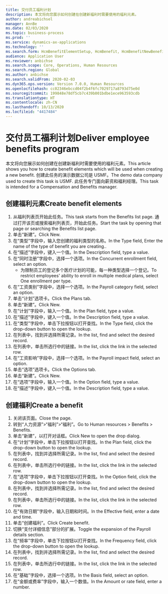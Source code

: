 ```yaml
---
title: 交付员工福利计划
description: 本文将向您展示如何创建在创建新福利时需要使用的福利元素。
author: andreabichsel
manager: AnnBe
ms.date: 02/03/2020
ms.topic: business-process
ms.prod: ''
ms.service: dynamics-ax-applications
ms.technology: ''
ms.search.form: HcmBenefitElementSetup, HcmBenefit, HcmBenefitNewBenefit, HcmBenefitPlanLookup, BenefitWorkspace, HcmBenefitSummaryPart
audience: Application User
ms.reviewer: anbichse
ms.search.scope: Core, Operations, Human Resources
ms.search.region: Global
ms.author: anbichse
ms.search.validFrom: 2020-02-03
ms.dyn365.ops.version: Version 7.0.0, Human Resources
ms.openlocfilehash: cc02346ebccd04f2b4f6fc7029717a8793d75e0d
ms.sourcegitcommit: 199848e78df5cb7c439b001bdbe1ece963593cdb
ms.translationtype: HT
ms.contentlocale: zh-CN
ms.lasthandoff: 10/13/2020
ms.locfileid: "4417484"
---
```

# <a name="deliver-employee-benefits-program"></a><span data-ttu-id="98aaf-103">交付员工福利计划</span><span class="sxs-lookup"><span data-stu-id="98aaf-103">Deliver employee benefits program</span></span>

<span data-ttu-id="98aaf-104">本文将向您展示如何创建在创建新福利时需要使用的福利元素。</span><span class="sxs-lookup"><span data-stu-id="98aaf-104">This article shows you how to create benefit elements which will be used when creating a new benefit.</span></span> <span data-ttu-id="98aaf-105">创建此任务的演示数据公司是 USMF。</span><span class="sxs-lookup"><span data-stu-id="98aaf-105">The demo data company used to create this task is USMF.</span></span> <span data-ttu-id="98aaf-106">此任务专门面向薪资和福利经理。</span><span class="sxs-lookup"><span data-stu-id="98aaf-106">This task is intended for a Compensation and Benefits manager.</span></span>


## <a name="create-benefit-elements"></a><span data-ttu-id="98aaf-107">创建福利元素</span><span class="sxs-lookup"><span data-stu-id="98aaf-107">Create benefit elements</span></span>
1. <span data-ttu-id="98aaf-108">从福利列表页开始此任务。</span><span class="sxs-lookup"><span data-stu-id="98aaf-108">This task starts from the Benefits list page.</span></span> <span data-ttu-id="98aaf-109">通过打开该页或搜索福利列表页，开始此任务。</span><span class="sxs-lookup"><span data-stu-id="98aaf-109">Start the task by opening that page or searching the Benefits list page.</span></span>
2. <span data-ttu-id="98aaf-110">单击“新建”。</span><span class="sxs-lookup"><span data-stu-id="98aaf-110">Click New.</span></span>
3. <span data-ttu-id="98aaf-111">在“类型”字段中，输入您创建的福利类型的名称。</span><span class="sxs-lookup"><span data-stu-id="98aaf-111">In the Type field, Enter the name of the type of benefit you are creating..</span></span>
4. <span data-ttu-id="98aaf-112">在“描述”字段中，键入一个值。</span><span class="sxs-lookup"><span data-stu-id="98aaf-112">In the Description field, type a value.</span></span>
5. <span data-ttu-id="98aaf-113">在“同时注册”字段中，选择一个选项。</span><span class="sxs-lookup"><span data-stu-id="98aaf-113">In the Concurrent enrollment field, select an option.</span></span>
    * <span data-ttu-id="98aaf-114">为限制员工的登记多个医疗计划的可能，每一种类型选择一个登记。</span><span class="sxs-lookup"><span data-stu-id="98aaf-114">To restrict employees' ability to enroll in multiple medical plans, select One enrollment per type.</span></span>  
6. <span data-ttu-id="98aaf-115">在“工资类别”字段中，选择一个选项。</span><span class="sxs-lookup"><span data-stu-id="98aaf-115">In the Payroll category field, select an option.</span></span>
7. <span data-ttu-id="98aaf-116">单击“计划”选项卡。</span><span class="sxs-lookup"><span data-stu-id="98aaf-116">Click the Plans tab.</span></span>
8. <span data-ttu-id="98aaf-117">单击“新建”。</span><span class="sxs-lookup"><span data-stu-id="98aaf-117">Click New.</span></span>
9. <span data-ttu-id="98aaf-118">在“计划”字段中，输入一个值。</span><span class="sxs-lookup"><span data-stu-id="98aaf-118">In the Plan field, type a value.</span></span>
10. <span data-ttu-id="98aaf-119">在“描述”字段中，键入一个值。</span><span class="sxs-lookup"><span data-stu-id="98aaf-119">In the Description field, type a value.</span></span>
11. <span data-ttu-id="98aaf-120">在“类型”字段中，单击下拉按钮以打开查找。</span><span class="sxs-lookup"><span data-stu-id="98aaf-120">In the Type field, click the drop-down button to open the lookup.</span></span>
12. <span data-ttu-id="98aaf-121">在列表中，找到并选择所需记录。</span><span class="sxs-lookup"><span data-stu-id="98aaf-121">In the list, find and select the desired record.</span></span>
13. <span data-ttu-id="98aaf-122">在列表中，单击所选行中的链接。</span><span class="sxs-lookup"><span data-stu-id="98aaf-122">In the list, click the link in the selected row.</span></span>
14. <span data-ttu-id="98aaf-123">在“工资影响”字段中，选择一个选项。</span><span class="sxs-lookup"><span data-stu-id="98aaf-123">In the Payroll impact field, select an option.</span></span>
15. <span data-ttu-id="98aaf-124">单击“选项”选项卡。</span><span class="sxs-lookup"><span data-stu-id="98aaf-124">Click the Options tab.</span></span>
16. <span data-ttu-id="98aaf-125">单击“新建”。</span><span class="sxs-lookup"><span data-stu-id="98aaf-125">Click New.</span></span>
17. <span data-ttu-id="98aaf-126">在“选项”字段中，输入一个值。</span><span class="sxs-lookup"><span data-stu-id="98aaf-126">In the Option field, type a value.</span></span>
18. <span data-ttu-id="98aaf-127">在“描述”字段中，键入一个值。</span><span class="sxs-lookup"><span data-stu-id="98aaf-127">In the Description field, type a value.</span></span>

## <a name="create-a-benefit"></a><span data-ttu-id="98aaf-128">创建福利</span><span class="sxs-lookup"><span data-stu-id="98aaf-128">Create a benefit</span></span>
1. <span data-ttu-id="98aaf-129">关闭该页面。</span><span class="sxs-lookup"><span data-stu-id="98aaf-129">Close the page.</span></span>
2. <span data-ttu-id="98aaf-130">转到“人力资源”>“福利”>“福利”。</span><span class="sxs-lookup"><span data-stu-id="98aaf-130">Go to Human resources > Benefits > Benefits.</span></span>
3. <span data-ttu-id="98aaf-131">单击“新建”，以打开对话框。</span><span class="sxs-lookup"><span data-stu-id="98aaf-131">Click New to open the drop dialog.</span></span>
4. <span data-ttu-id="98aaf-132">在“计划”字段中，单击下拉按钮以打开查找。</span><span class="sxs-lookup"><span data-stu-id="98aaf-132">In the Plan field, click the drop-down button to open the lookup.</span></span>
5. <span data-ttu-id="98aaf-133">在列表中，找到并选择所需记录。</span><span class="sxs-lookup"><span data-stu-id="98aaf-133">In the list, find and select the desired record.</span></span>
6. <span data-ttu-id="98aaf-134">在列表中，单击所选行中的链接。</span><span class="sxs-lookup"><span data-stu-id="98aaf-134">In the list, click the link in the selected row.</span></span>
7. <span data-ttu-id="98aaf-135">在“选项”字段中，单击下拉按钮以打开查找。</span><span class="sxs-lookup"><span data-stu-id="98aaf-135">In the Option field, click the drop-down button to open the lookup.</span></span>
8. <span data-ttu-id="98aaf-136">在列表中，找到并选择所需记录。</span><span class="sxs-lookup"><span data-stu-id="98aaf-136">In the list, find and select the desired record.</span></span>
9. <span data-ttu-id="98aaf-137">在列表中，单击所选行中的链接。</span><span class="sxs-lookup"><span data-stu-id="98aaf-137">In the list, click the link in the selected row.</span></span>
10. <span data-ttu-id="98aaf-138">在"有效日期"字段中，输入日期和时间。</span><span class="sxs-lookup"><span data-stu-id="98aaf-138">In the Effective field, enter a date and time.</span></span>
11. <span data-ttu-id="98aaf-139">单击“创建福利”。</span><span class="sxs-lookup"><span data-stu-id="98aaf-139">Click Create benefit.</span></span>
12. <span data-ttu-id="98aaf-140">切换“支付详细信息”部分的扩展。</span><span class="sxs-lookup"><span data-stu-id="98aaf-140">Toggle the expansion of the Payroll details section.</span></span>
13. <span data-ttu-id="98aaf-141">在“频率”字段中，单击下拉按钮以打开查找。</span><span class="sxs-lookup"><span data-stu-id="98aaf-141">In the Frequency field, click the drop-down button to open the lookup.</span></span>
14. <span data-ttu-id="98aaf-142">在列表中，找到并选择所需记录。</span><span class="sxs-lookup"><span data-stu-id="98aaf-142">In the list, find and select the desired record.</span></span>
15. <span data-ttu-id="98aaf-143">在列表中，单击所选行中的链接。</span><span class="sxs-lookup"><span data-stu-id="98aaf-143">In the list, click the link in the selected row.</span></span>
16. <span data-ttu-id="98aaf-144">在“基础”字段中，选择一个选项。</span><span class="sxs-lookup"><span data-stu-id="98aaf-144">In the Basis field, select an option.</span></span>
17. <span data-ttu-id="98aaf-145">在“金额或费率”字段中，输入一个数值。</span><span class="sxs-lookup"><span data-stu-id="98aaf-145">In the Amount or rate field, enter a number.</span></span>

